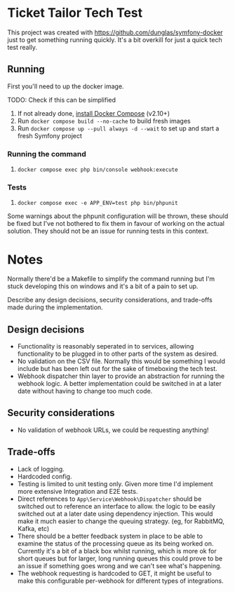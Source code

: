 # Ticket Tailor Tech Test

This project was created with https://github.com/dunglas/symfony-docker just to get something running quickly. It's a bit
overkill for just a quick tech test really.

## Running

First you'll need to up the docker image.

TODO: Check if this can be simplified
1. If not already done, [install Docker Compose](https://docs.docker.com/compose/install/) (v2.10+)
2. Run `docker compose build --no-cache` to build fresh images
3. Run `docker compose up --pull always -d --wait` to set up and start a fresh Symfony project

### Running the command

1. `docker compose exec php bin/console webhook:execute`

### Tests

1. `docker compose exec -e APP_ENV=test php bin/phpunit`

Some warnings about the phpunit configuration will be thrown, these should be fixed but I've not bothered to fix them in
favour of working on the actual solution. They should not be an issue for running tests in this context.

# Notes

Normally there'd be a Makefile to simplify the command running but I'm stuck developing this on windows and it's a bit
of a pain to set up.

Describe any design decisions, security considerations, and trade-offs made during
the implementation.

## Design decisions

 - Functionality is reasonably seperated in to services, allowing functionality to be plugged in to other parts of the 
   system as desired.
 - No validation on the CSV file. Normally this would be something I would include but has been left out for the sake of
   timeboxing the tech test.
 - Webhook dispatcher thin layer to provide an abstraction for running the webhook logic. A better implementation could
   be switched in at a later date without having to change too much code.

## Security considerations

 - No validation of webhook URLs, we could be requesting anything!

## Trade-offs

 - Lack of logging.
 - Hardcoded config.
 - Testing is limited to unit testing only. Given more time I'd implement more extensive Integration and E2E tests.
 - Direct references to `App\Service\Webhook\Dispatcher` should be switched out to reference an interface to allow.
   the logic to be easily switched out at a later date using dependency injection. This would make it much easier to change
   the queuing strategy. (eg, for RabbitMQ, Kafka, etc)
 - There should be a better feedback system in place to be able to examine the status of the processing queue as its being
   worked on. Currently it's a bit of a black box whilst running, which is more ok for short queues but for larger, long
   running queues this could prove to be an issue if something goes wrong and we can't see what's happening.
 - The webhook requesting is hardcoded to GET, it might be useful to make this configurable per-webhook for different types
   of integrations.
